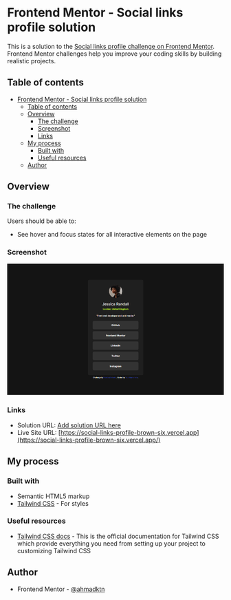 # Frontend Mentor - Social links profile solution

This is a solution to the [Social links profile challenge on Frontend Mentor](https://www.frontendmentor.io/challenges/social-links-profile-UG32l9m6dQ). Frontend Mentor challenges help you improve your coding skills by building realistic projects. 

## Table of contents

- [Frontend Mentor - Social links profile solution](#frontend-mentor---social-links-profile-solution)
  - [Table of contents](#table-of-contents)
  - [Overview](#overview)
    - [The challenge](#the-challenge)
    - [Screenshot](#screenshot)
    - [Links](#links)
  - [My process](#my-process)
    - [Built with](#built-with)
    - [Useful resources](#useful-resources)
  - [Author](#author)

## Overview

### The challenge

Users should be able to:

- See hover and focus states for all interactive elements on the page

### Screenshot

![](assets/images/screenshot.png)

### Links

- Solution URL: [Add solution URL here]()
- Live Site URL: [https://social-links-profile-brown-six.vercel.app](https://social-links-profile-brown-six.vercel.app/)

## My process

### Built with

- Semantic HTML5 markup
- [Tailwind CSS](https://tailwindcss.com/) - For styles

### Useful resources

- [Tailwind CSS docs](https://tailwindcss.com/docs) - This is the official documentation for Tailwind CSS which provide everything you need from setting up your project to customizing Tailwind CSS 
## Author

- Frontend Mentor - [@ahmadktn](https://www.frontendmentor.io/profile/ahmadktn)

